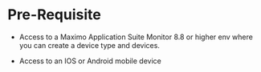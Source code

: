 # Pre-Requisite

* Access to a Maximo Application Suite Monitor 8.8 or higher env where you can create a device type and devices.

* Access to an IOS or Android mobile device